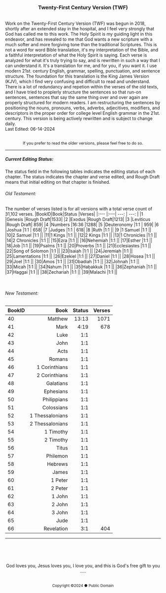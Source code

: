 <h3 style="text-align: center;">Twenty-First Century Version (TWF)</h3>
<br>
Work on the Twenty-First Century Version (TWF) was begun in 2018, shortly after an extended stay in the hospital, and I feel very strongly that God has called me to this work. The Holy Spirit is my guiding light in this endeavor, and has revealed to me that God wants a new scripture with a much softer and more forgiving tone than the traditional Scriptures. This is not a word for word Bible translation, it's my interpretation of the Bible, and a faithful interpretation of what the Holy Spirit is saying. Each verse is analyzed for what it's truly trying to say, and is rewritten in such a way that I can understand it. It's a translation for me, and for you, if you want it. I use modern 21st. century English, grammar, spelling, punctuation, and sentence structure. The foundation for this translation is the King James Version (KJV), which I find very confusing and difficult to read and understand. There is a lot of redundancy and repetion within the verses of the old texts, and I have tried to proplerly structure the sentences so that run-on sentences, sentences that say the same thing over and over again are properly structured for modern readers. I am restructuring the sentences by positioning the nouns, pronouns, verbs, adverbs, adjecitives, modifiers, and descriptors in the proper order for college level English grammar in the 21st. century. This version is being actively rewritten and is subject to change daily.
<br>
Last Edited: 06-14-2024
<br><br>
<p style="font-size: .8rem; text-align: center;">If you prefer to read the older versions, please feel free to do so.</>

<br>

---

##### Current Editing Status:
The status field in the following tables indicates the editing status of each chapter. The status indicates the chapter and verse edited, and Rough Draft means that initial editing on that chapter is finished.

###### Old Testament:
The number of verses listed is for all versions with a total verse count of 31,102 verses.
|BookID|Book|Status |Verses|
|:---  |:---| ---:  | ---: |
|1 |Genesis         |Rough Draft|1533|
|2 |Exodus          |Rough Draft|1213|
|3 |Leviticus       |Rough Draft| 859|
|4 |Numbers         |16:36      |1288|
|5 |Deuteronomy     |1:1        | 959|
|6 |Joshua          |1:1        | 658|
|7 |Judges          |1:1        | 618|
|8 |Ruth            |1:1        ||
|9 |1 Samuel        |1:1        ||
|10|2 Samuel        |1:1        ||
|11|1 Kings         |1:1        ||
|12|2 Kings         |1:1        ||
|13|1 Chronicles    |1:1        ||
|14|2 Chronicles    |1:1        ||
|15|Ezra            |1:1        ||
|16|Nehemiah        |1:1        ||
|17|Esther          |1:1        ||
|18|Job             |1:1        ||
|19|Psalms          |1:1        ||
|20|Proverbs        |1:1        ||
|21|Ecclesiastes    |1:1        ||
|22|Song of Solomon |1:1        ||
|23|Isaiah          |1:1        ||
|24|Jeremiah        |1:1        ||
|25|Lamentations    |1:1        ||
|26|Ezekiel         |1:1        ||
|27|Daniel          |1:1        ||
|28|Hosea           |1:1        ||
|29|Joel            |1:1        ||
|30|Amos            |1:1        ||
|31|Obadiah         |1:1        ||
|32|Johnah          |1:1        ||
|33|Micah           |1:1        ||
|34|Nahum           |1:1        ||
|35|Habakkuk        |1:1        ||
|36|Zephaniah       |1:1        ||
|37|Haggai          |1:1        ||
|38|Zechariah       |1:1        ||
|39|Malachi         |1:1        ||

<br>

###### New Testament:
|BookID|Book|Status |Verses|
|:---  |---:| ---:  |---:  |
|40|Matthew         |13:13      | 1071||
|41|Mark            |4:19       |  678||
|42|Luke            |1:1        ||
|43|John            |1:1        ||
|44|Acts            |1:1        ||
|45|Romans          |1:1        ||
|46|1 Corinthians   |1:1        ||
|47|2 Corinthians   |1:1        ||
|48|Galatians       |1:1        ||
|49|Ephesians       |1:1        ||
|50|Philippians     |1:1        ||
|51|Colossians      |1:1        ||
|52|1 Thessalonians |1:1        ||
|53|2 Thessalonians |1:1        ||
|54|1 Timothy       |1:1        ||
|55|2 Timothy       |1:1        ||
|56|Titus           |1:1        ||
|57|Philemon        |1:1        ||
|58|Hebrews         |1:1        ||
|59|James           |1:1        ||
|60|1 Peter         |1:1        ||
|61|2 Peter         |1:1        ||
|62|1 John          |1:1        ||
|63|2 John          |1:1        ||
|64|3 John          |1:1        ||
|65|Jude            |1:1        ||
|66|Revelation      |3:1        | 404|

---

<br><br><br>

<p style="text-align: center;">God loves you, Jesus loves you, I love you, and this is God's free gift to you .....</><br><br>
<p style="font-size: .75rem; text-align: center;">Copyright ©2024 ● Public Domain</p>